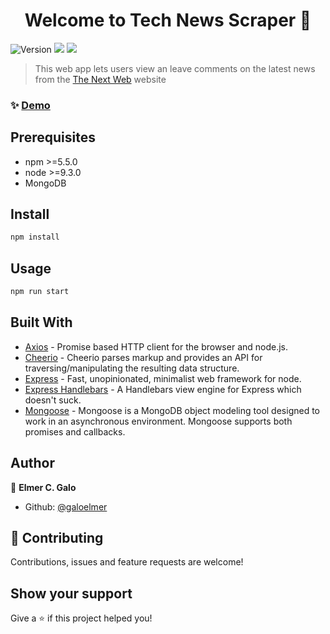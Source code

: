<h1 align="center">Welcome to Tech News Scraper 📰</h1>
<p>
  <img alt="Version" src="https://img.shields.io/badge/version-1.0-blue.svg?cacheSeconds=2592000" />
  <img src="https://img.shields.io/badge/npm-%3E%3D5.5.0-blue.svg" />
  <img src="https://img.shields.io/badge/node-%3E%3D9.3.0-blue.svg" />
</p>

> This web app lets users view an leave comments on the latest news from the [The Next Web](https://thenextweb.com/latest/) website

### ✨ [Demo](https://scraper-tech-news.herokuapp.com/)

## Prerequisites

- npm >=5.5.0
- node >=9.3.0
- MongoDB

## Install

```sh
npm install
```

## Usage

```sh
npm run start
```

## Built With

* [Axios](https://www.npmjs.com/package/axios) - Promise based HTTP client for the browser and node.js.
* [Cheerio](https://www.npmjs.com/package/cheerio) - Cheerio parses markup and provides an API for traversing/manipulating the resulting data structure.
* [Express](https://www.npmjs.com/package/express) - Fast, unopinionated, minimalist web framework for node.
* [Express Handlebars](https://www.npmjs.com/package/express-handlebars) - A Handlebars view engine for Express which doesn't suck.
* [Mongoose](https://www.npmjs.com/package/mongoose) - Mongoose is a MongoDB object modeling tool designed to work in an asynchronous environment. Mongoose supports both promises and callbacks.

## Author

👤 **Elmer C. Galo**

* Github: [@galoelmer](https://github.com/galoelmer)

## 🤝 Contributing

Contributions, issues and feature requests are welcome!

## Show your support

Give a ⭐️ if this project helped you!
